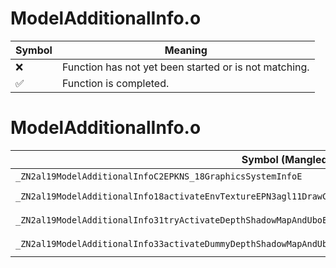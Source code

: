 # ModelAdditionalInfo.o
| Symbol | Meaning 
| ------------- | ------------- 
| :x: | Function has not yet been started or is not matching. 
| :white_check_mark: | Function is completed. 


# ModelAdditionalInfo.o
| Symbol (Mangled) | Symbol (Demangled) | Decompiled? |
| ------------- |  ------------- | ------------- |
| `_ZN2al19ModelAdditionalInfoC2EPKNS_18GraphicsSystemInfoE` | `al::ModelAdditionalInfo::ModelAdditionalInfo(al::GraphicsSystemInfo const*)` | :white_check_mark: |
| `_ZN2al19ModelAdditionalInfo18activateEnvTextureEPN3agl11DrawContextEiPKNS_9ModelCtrlEbb` | `al::ModelAdditionalInfo::activateEnvTexture(agl::DrawContext *,int,al::ModelCtrl const*,bool,bool)` | :white_check_mark: |
| `_ZN2al19ModelAdditionalInfo31tryActivateDepthShadowMapAndUboEPN3agl11DrawContextEPNS_18DepthShadowMapInfoE` | `al::ModelAdditionalInfo::tryActivateDepthShadowMapAndUbo(agl::DrawContext *,al::DepthShadowMapInfo *)` | :white_check_mark: |
| `_ZN2al19ModelAdditionalInfo33activateDummyDepthShadowMapAndUboEPN3agl11DrawContextE` | `al::ModelAdditionalInfo::activateDummyDepthShadowMapAndUbo(agl::DrawContext *)` | :white_check_mark: |

